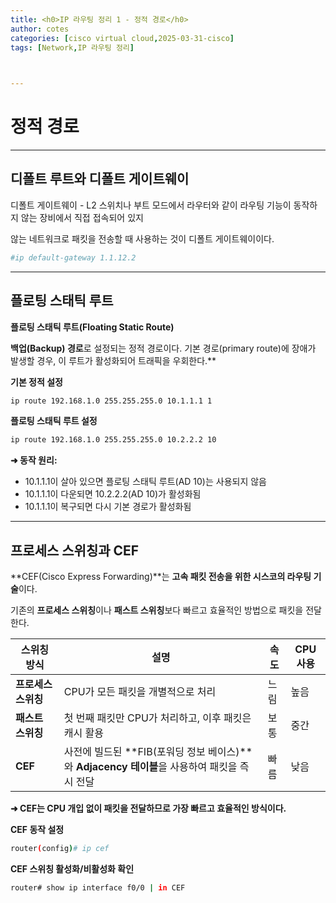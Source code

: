 ```yaml
---
title: <h0>IP 라우팅 정리 1 - 정적 경로</h0>
author: cotes 
categories: [cisco virtual cloud,2025-03-31-cisco]
tags: [Network,IP 라우팅 정리]

 

---
```


# 정적 경로



------

## 디폴트 루트와 디폴트 게이트웨이

디폴트 게이트웨이 - L2 스위치나 부트 모드에서 라우터와 같이 라우팅 기능이 동작하지 않는 장비에서 직접 접속되어 있지

않는 네트워크로 패킷을 전송할 때 사용하는 것이 디폴트 게이트웨이이다.

```bash
#ip default-gateway 1.1.12.2
```





------

## 플로팅 스태틱 루트

**플로팅 스태틱 루트(Floating Static Route)**

**백업(Backup) 경로**로 설정되는 정적 경로이다. 기본 경로(primary route)에 장애가 발생할 경우, 이 루트가 활성화되어 트래픽을 우회한다.**

**기본 정적 설정**

```bash
ip route 192.168.1.0 255.255.255.0 10.1.1.1 1
```

**플로팅 스태틱 루트 설정**

```bash
ip route 192.168.1.0 255.255.255.0 10.2.2.2 10
```

**➜ 동작 원리:**

* 10.1.1.1이 살아 있으면 플로팅 스태틱 루트(AD 10)는 사용되지 않음
* 10.1.1.1이 다운되면 10.2.2.2(AD 10)가 활성화됨
* 10.1.1.1이 복구되면 다시 기본 경로가 활성화됨

------

## **프로세스 스위칭과 CEF**

**CEF(Cisco Express Forwarding)**는 **고속 패킷 전송을 위한 시스코의 라우팅 기술**이다.

 기존의 **프로세스 스위칭**이나 **패스트 스위칭**보다 빠르고 효율적인 방법으로 패킷을 전달한다.



| **스위칭 방식**     | **설명**                                                     | **속도** | **CPU 사용** |
| ------------------- | ------------------------------------------------------------ | -------- | ------------ |
| **프로세스 스위칭** | CPU가 모든 패킷을 개별적으로 처리                            | 느림     | 높음         |
| **패스트 스위칭**   | 첫 번째 패킷만 CPU가 처리하고, 이후 패킷은 캐시 활용         | 보통     | 중간         |
| **CEF**             | 사전에 빌드된 **FIB(포워딩 정보 베이스)**와 **Adjacency 테이블**을 사용하여 패킷을 즉시 전달 | 빠름     | 낮음         |

**➜ CEF는 CPU 개입 없이 패킷을 전달하므로 가장 빠르고 효율적인 방식이다.**

**CEF 동작 설정**

```bash
router(config)# ip cef
```

**CEF 스위칭 활성화/비활성화 확인**

```bash
router# show ip interface f0/0 | in CEF
```

